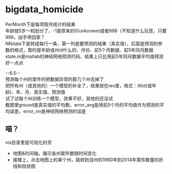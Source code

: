 # bigdata_homicide
PerMonth下是每项按月统计的结果  
	年龄按5岁一档划分了，-1是原来的0(unknown)或者998（不知道什么玩意，只要998，凶手带回家？  
NNdata下是转成每行一条，第一列是要预测的结果（真实值），后面是预测的参数的格式，暂时是年龄或州id什么的、月份、前5个月数据、前5年同月数据  
state.m是matlab的神经网络预测代码，结果上只比用前5年同月数据平均值预测好一点点  

--6.5--  
预测每个州的案件的把数据异常的那几个州去掉了  
把所有州（或其他的）一个模型的补全了，结果放在res里，格式：州id(或年龄)、年、月、真实值、预测值  
试了试每个州训练一个模型，效果不好，其他的还没试  
截图里ground是真实值的平均数，error_avg是用前5个月的平均值作为预测的平均误差，error_nn是神经网络预测的误差

## 喵？
vis目录里是可视化的货
* 地图&时间轴，展示各州案件数随时间变化
* 接楼上，点击地图上的某个州，跳转到该州的1980年到2014年案件数量的折线和柱状图
 